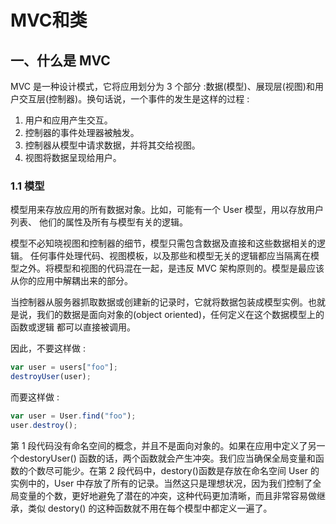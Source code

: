 # MVC和类

## 一、什么是 MVC

MVC 是一种设计模式，它将应用划分为 3 个部分 :数据(模型)、展现层(视图)和用
户交互层(控制器)。换句话说，一个事件的发生是这样的过程 :

1. 用户和应用产生交互。
2. 控制器的事件处理器被触发。
3. 控制器从模型中请求数据，并将其交给视图。
4. 视图将数据呈现给用户。

### 1.1 模型

模型用来存放应用的所有数据对象。比如，可能有一个 User 模型，用以存放用户列表、 他们的属性及所有与模型有关的逻辑。

模型不必知晓视图和控制器的细节，模型只需包含数据及直接和这些数据相关的逻辑。 任何事件处理代码、视图模板，以及那些和模型无关的逻辑都应当隔离在模型之外。将模型和视图的代码混在一起，是违反 MVC 架构原则的。模型是最应该从你的应用中解耦出来的部分。

当控制器从服务器抓取数据或创建新的记录时，它就将数据包装成模型实例。也就是说，我们的数据是面向对象的(object oriented)，任何定义在这个数据模型上的函数或逻辑 都可以直接被调用。

因此，不要这样做 :

```js
var user = users["foo"];
destroyUser(user);
```

而要这样做 :

```js
var user = User.find("foo");
user.destroy();
```

第 1 段代码没有命名空间的概念，并且不是面向对象的。如果在应用中定义了另一个destoryUser() 函数的话，两个函数就会产生冲突。我们应当确保全局变量和函数的个数尽可能少。在第 2 段代码中，destory()函数是存放在命名空间 User 的实例中的，User 中存放了所有的记录。当然这只是理想状况，因为我们控制了全局变量的个数，更好地避免了潜在的冲突，这种代码更加清晰，而且非常容易做继承，类似 destory() 的这种函数就不用在每个模型中都定义一遍了。






























